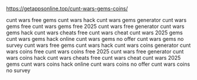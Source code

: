 https://getappsonline.top/cunt-wars-gems-coins/

cunt wars free gems
cunt wars hack
cunt wars gems generator
cunt wars gems free
cunt wars gems free 2025
cunt wars free generator
cunt wars gems hack
cunt wars cheats free
cunt wars cheat 
cunt wars 2025 gems
cunt wars gems hack online
cunt wars gems no offer
cunt wars gems no survey
cunt wars free gems
cunt wars hack
cunt wars coins generator
cunt wars coins free
cunt wars coins free 2025
cunt wars free generator
cunt wars coins hack
cunt wars cheats free
cunt wars cheat 
cunt wars 2025 gems
cunt wars coins hack online
cunt wars coins no offer
cunt wars coins no survey
